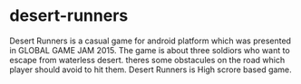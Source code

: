 # desert-runners

Desert Runners is a casual game for android platform which was presented in GLOBAL GAME JAM 2015. The game is about three soldiors who want to escape from waterless desert. theres some obstacules on the road which player should avoid to hit them. Desert Runners is High scrore based game.
